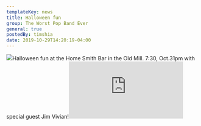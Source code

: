 ```yaml
---
templateKey: news
title: Halloween fun
group: The Worst Pop Band Ever
general: true
postedBy: timshia
date: 2019-10-29T14:20:19-04:00
---
```

![](https://scontent.fybz2-1.fna.fbcdn.net/v/t1.0-9/72712787_10162455475885511_1946871802982563840_n.jpg?_nc_cat=100&_nc_oc=AQkN8csiQygiMPmsWiL59XW-8RoPLcuoXS0s7NikKeIcyLp2lFfOrYcNMQ6LhOdl4s0&_nc_ht=scontent.fybz2-1.fna&oh=c3ee94d215b9756d779325484fd94f52&oe=5E54D533)Halloween fun at the Home Smith Bar in the Old Mill. 7:30, Oct.31pm with special guest Jim Vivian!![](https://www.facebook.com/photo.php?fbid=10162455475880511&set=a.10161404349355511&type=3&theater)
